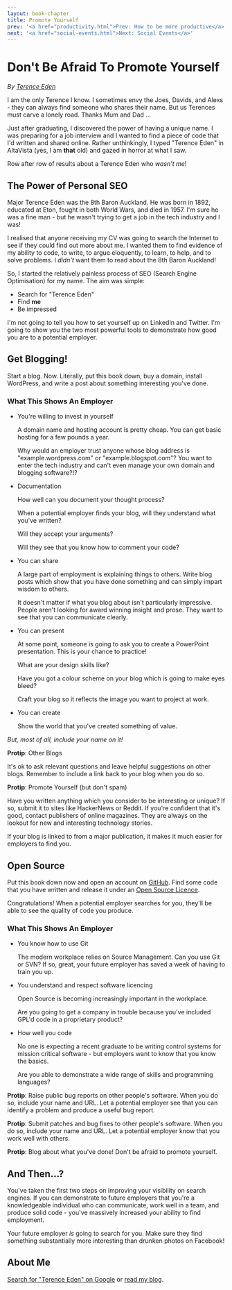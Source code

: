 ```yaml
---
layout: book-chapter
title: Promote Yourself
prev: '<a href="productivity.html">Prev: How to be more productive</a>'
next: '<a href="social-events.html">Next: Social Events</a>'
---
```


# Don't Be Afraid To Promote Yourself

_By [Terence Eden](#about_me)_

I am the only Terence I know.  I sometimes envy the Joes, Davids, and Alexs - they can always find someone who shares their name.  But us Terences must carve a lonely road.  Thanks Mum and Dad ...

Just after graduating, I discovered the power of having a unique name.  I was preparing for a job interview and I wanted to find a piece of code that I'd written and shared online.  Rather unthinkingly, I typed "Terence Eden" in AltaVista (yes, I am __that__ old) and gazed in horror at what I saw.

Row after row of results about a Terence Eden who *wasn't me*!

## The Power of Personal SEO

Major Terence Eden was the 8th Baron Auckland.  He was born in 1892, educated at Eton, fought in both World Wars, and died in 1957.  I'm sure he was a fine man - but he wasn't trying to get a job in the tech industry and I was!

I realised that anyone receiving my CV was going to search the Internet to see if they could find out more about me.  I wanted them to find evidence of my ability to code, to write, to argue eloquently, to learn, to help, and to solve problems.  I *didn't* want them to read about the 8th Baron Auckland!

So, I started the relatively painless process of SEO (Search Engine Optimisation) for my name. The aim was simple:

+ Search for "Terence Eden"
+ Find __me__
+ Be impressed

I'm not going to tell you how to set yourself up on LinkedIn and Twitter.  I'm going to show you the two most powerful tools to demonstrate how good you are to a potential employer.

## Get Blogging!

Start a blog.  Now.  Literally, put this book down, buy a domain, install WordPress, and write a post about something interesting you've done.

### What This Shows An Employer

+ You're willing to invest in yourself

	A domain name and hosting account is pretty cheap.  You can get basic hosting for a few pounds a year.

	Why would an employer trust anyone whose blog address is "example.wordpress.com" or "example.blogspot.com"?  You want to enter the tech industry and can't even manage your own domain and blogging software?!?

+ Documentation

	How well can you document your thought process?

	When a potential employer finds your blog, will they understand what you've written?

	Will they accept your arguments?

	Will they see that you know how to comment your code?

+ You can share

	A large part of employment is explaining things to others.  Write blog posts which show that you have done something and can simply impart wisdom to others.

	It doesn't matter if what you blog about isn't particularly impressive.  People aren't looking for award winning insight and prose.  They want to see that you can communicate clearly.

+ You can present

	At some point, someone is going to ask you to create a PowerPoint presentation.  This is your chance to practice!

	What are your design skills like?

	Have you got a colour scheme on your blog which is going to make eyes bleed?

	Craft your blog so it reflects the image you want to project at work.

+ You can create

	Show the world that you've created something of value.

*But, most of all, include your name on it!*

__Protip__: Other Blogs

It's ok to ask relevant questions and leave helpful suggestions on other blogs.  Remember to include a link back to your blog when you do so.

__Protip__: Promote Yourself (but don't spam)

Have you written anything which you consider to be interesting or unique?  If so, submit it to sites like HackerNews or Reddit.  If you're confident that it's good, contact publishers of online magazines.  They are always on the lookout for new and interesting technology stories.

If your blog is linked to from a major publication, it makes it much easier for employers to find you.

## Open Source

Put this book down now and open an account on [GitHub](https://github.com/).  Find some code that you have written and release it under an [Open Source Licence](http://opensource.org/licenses).

Congratulations! When a potential employer searches for you, they'll be able to see the quality of code you produce.

### What This Shows An Employer

+ You know how to use Git

	The modern workplace relies on Source Management.  Can you use Git or SVN?  If so, great, your future employer has saved a week of having to train you up.

+ You understand and respect software licencing

	Open Source is becoming increasingly important in the workplace.

	Are you going to get a company in trouble because you've included GPL'd code in a proprietary product?

+ How well you code

	No one is expecting a recent graduate to be writing control systems for mission critical software - but employers want to know that you know the basics.

	Are you able to demonstrate a wide range of skills and programming languages?

__Protip__: Raise public bug reports on other people's software.  When you do so, include your name and URL.  Let a potential employer see that you can identify a problem and produce a useful bug report.

__Protip__: Submit patches and bug fixes to other people's software.  When you do so, include your name and URL.  Let a potential employer know that you work well with others.

__Protip__: Blog about what you've done!  Don't be afraid to promote yourself.

## And Then...?

You've taken the first two steps on improving your visibility on search engines.  If you can demonstrate to future employers that you're a knowledgeable individual who can communicate, work well in a team, and produce solid code - you've massively increased your ability to find employment.

Your future employer *is* going to search for you.  Make sure they find something substantially more interesting than drunken photos on Facebook!

## About Me

[Search for "Terence Eden" on Google](https://www.google.co.uk/search?q=terence+eden) or [read my blog](http://shkspr.mobi/blog/).